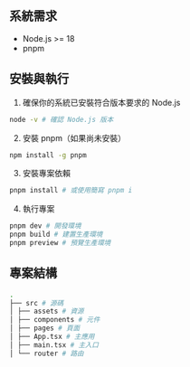 ## 系統需求
- Node.js >= 18
- pnpm

## 安裝與執行

1. 確保你的系統已安裝符合版本要求的 Node.js
  ```bash
  node -v # 確認 Node.js 版本
  ```

2. 安裝 pnpm（如果尚未安裝）
  ```bash
  npm install -g pnpm
  ```

3. 安裝專案依賴
  ```bash
  pnpm install # 或使用簡寫 pnpm i
  ```

4. 執行專案
  ```bash
  pnpm dev # 開發環境
  pnpm build # 建置生產環境
  pnpm preview # 預覽生產環境
  ```

## 專案結構

```bash
.
├── src # 源碼
│ ├── assets # 資源
│ ├── components # 元件
│ ├── pages # 頁面
│ ├── App.tsx # 主應用
│ ├── main.tsx # 主入口
│ └── router # 路由
```